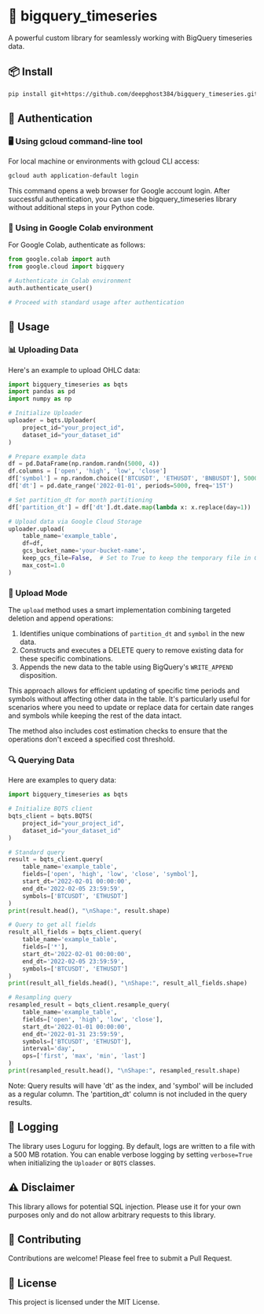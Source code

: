 # 🚀 bigquery_timeseries

A powerful custom library for seamlessly working with BigQuery timeseries data.

## 📦 Install

```bash
pip install git+https://github.com/deepghost384/bigquery_timeseries.git -U
```

## 🔐 Authentication

### 🖥️ Using gcloud command-line tool

For local machine or environments with gcloud CLI access:

```bash
gcloud auth application-default login
```

This command opens a web browser for Google account login. After successful authentication, you can use the bigquery_timeseries library without additional steps in your Python code.

### 🧪 Using in Google Colab environment

For Google Colab, authenticate as follows:

```python
from google.colab import auth
from google.cloud import bigquery

# Authenticate in Colab environment
auth.authenticate_user()

# Proceed with standard usage after authentication
```

## 🚀 Usage

### 📊 Uploading Data

Here's an example to upload OHLC data:

```python
import bigquery_timeseries as bqts
import pandas as pd
import numpy as np

# Initialize Uploader
uploader = bqts.Uploader(
    project_id="your_project_id",
    dataset_id="your_dataset_id"
)

# Prepare example data
df = pd.DataFrame(np.random.randn(5000, 4))
df.columns = ['open', 'high', 'low', 'close']
df['symbol'] = np.random.choice(['BTCUSDT', 'ETHUSDT', 'BNBUSDT'], 5000)
df['dt'] = pd.date_range('2022-01-01', periods=5000, freq='15T')

# Set partition_dt for month partitioning
df['partition_dt'] = df['dt'].dt.date.map(lambda x: x.replace(day=1))

# Upload data via Google Cloud Storage
uploader.upload(
    table_name='example_table',
    df=df,
    gcs_bucket_name='your-bucket-name',
    keep_gcs_file=False,  # Set to True to keep the temporary file in GCS
    max_cost=1.0
)
```

### 🔄 Upload Mode

The `upload` method uses a smart implementation combining targeted deletion and append operations:

1. Identifies unique combinations of `partition_dt` and `symbol` in the new data.
2. Constructs and executes a DELETE query to remove existing data for these specific combinations.
3. Appends the new data to the table using BigQuery's `WRITE_APPEND` disposition.

This approach allows for efficient updating of specific time periods and symbols without affecting other data in the table. It's particularly useful for scenarios where you need to update or replace data for certain date ranges and symbols while keeping the rest of the data intact.

The method also includes cost estimation checks to ensure that the operations don't exceed a specified cost threshold.

### 🔍 Querying Data

Here are examples to query data:

```python
import bigquery_timeseries as bqts

# Initialize BQTS client
bqts_client = bqts.BQTS(
    project_id="your_project_id",
    dataset_id="your_dataset_id"
)

# Standard query
result = bqts_client.query(
    table_name='example_table',
    fields=['open', 'high', 'low', 'close', 'symbol'],
    start_dt='2022-02-01 00:00:00',
    end_dt='2022-02-05 23:59:59',
    symbols=['BTCUSDT', 'ETHUSDT']
)
print(result.head(), "\nShape:", result.shape)

# Query to get all fields
result_all_fields = bqts_client.query(
    table_name='example_table',
    fields=['*'],
    start_dt='2022-02-01 00:00:00',
    end_dt='2022-02-05 23:59:59',
    symbols=['BTCUSDT', 'ETHUSDT']
)
print(result_all_fields.head(), "\nShape:", result_all_fields.shape)

# Resampling query
resampled_result = bqts_client.resample_query(
    table_name='example_table',
    fields=['open', 'high', 'low', 'close'],
    start_dt='2022-01-01 00:00:00',
    end_dt='2022-01-31 23:59:59',
    symbols=['BTCUSDT', 'ETHUSDT'],
    interval='day',
    ops=['first', 'max', 'min', 'last']
)
print(resampled_result.head(), "\nShape:", resampled_result.shape)
```

Note: Query results will have 'dt' as the index, and 'symbol' will be included as a regular column. The 'partition_dt' column is not included in the query results.

## 📝 Logging

The library uses Loguru for logging. By default, logs are written to a file with a 500 MB rotation. You can enable verbose logging by setting `verbose=True` when initializing the `Uploader` or `BQTS` classes.

## ⚠️ Disclaimer

This library allows for potential SQL injection. Please use it for your own purposes only and do not allow arbitrary requests to this library.

## 🎉 Contributing

Contributions are welcome! Please feel free to submit a Pull Request.

## 📄 License

This project is licensed under the MIT License.